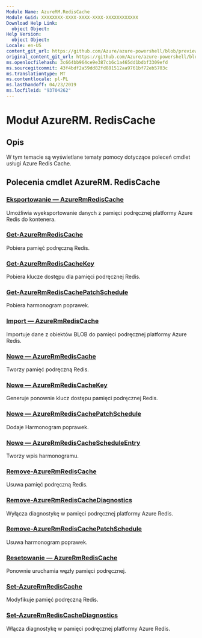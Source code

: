 ```yaml
---
Module Name: AzureRM.RedisCache
Module Guid: XXXXXXXX-XXXX-XXXX-XXXX-XXXXXXXXXXXX
Download Help Link:
  object Object: 
Help Version:
  object Object: 
Locale: en-US
content_git_url: https://github.com/Azure/azure-powershell/blob/preview/src/ResourceManager/RedisCache/Commands.RedisCache/help/AzureRM.RedisCache.md
original_content_git_url: https://github.com/Azure/azure-powershell/blob/preview/src/ResourceManager/RedisCache/Commands.RedisCache/help/AzureRM.RedisCache.md
ms.openlocfilehash: 3c664bb964ce9e387cb6c1a465dd1bdbf3309efd
ms.sourcegitcommit: 43f4bdf2a59dd82fd881512aa9761bf72eb5703c
ms.translationtype: MT
ms.contentlocale: pl-PL
ms.lasthandoff: 04/23/2019
ms.locfileid: "93704262"
---
```

# Moduł AzureRM. RedisCache
## Opis
W tym temacie są wyświetlane tematy pomocy dotyczące poleceń cmdlet usługi Azure Redis Cache.

## Polecenia cmdlet AzureRM. RedisCache
### [Eksportowanie — AzureRmRedisCache](Export-AzureRmRedisCache.md)
Umożliwia wyeksportowanie danych z pamięci podręcznej platformy Azure Redis do kontenera.

### [Get-AzureRmRedisCache](Get-AzureRmRedisCache.md)
Pobiera pamięć podręczną Redis.

### [Get-AzureRmRedisCacheKey](Get-AzureRmRedisCacheKey.md)
Pobiera klucze dostępu dla pamięci podręcznej Redis.

### [Get-AzureRmRedisCachePatchSchedule](Get-AzureRmRedisCachePatchSchedule.md)
Pobiera harmonogram poprawek.

### [Import — AzureRmRedisCache](Import-AzureRmRedisCache.md)
Importuje dane z obiektów BLOB do pamięci podręcznej platformy Azure Redis.

### [Nowe — AzureRmRedisCache](New-AzureRmRedisCache.md)
Tworzy pamięć podręczną Redis.

### [Nowe — AzureRmRedisCacheKey](New-AzureRmRedisCacheKey.md)
Generuje ponownie klucz dostępu pamięci podręcznej Redis.

### [Nowe — AzureRmRedisCachePatchSchedule](New-AzureRmRedisCachePatchSchedule.md)
Dodaje Harmonogram poprawek.

### [Nowe — AzureRmRedisCacheScheduleEntry](New-AzureRmRedisCacheScheduleEntry.md)
Tworzy wpis harmonogramu.

### [Remove-AzureRmRedisCache](Remove-AzureRmRedisCache.md)
Usuwa pamięć podręczną Redis.

### [Remove-AzureRmRedisCacheDiagnostics](Remove-AzureRmRedisCacheDiagnostics.md)
Wyłącza diagnostykę w pamięci podręcznej platformy Azure Redis.

### [Remove-AzureRmRedisCachePatchSchedule](Remove-AzureRmRedisCachePatchSchedule.md)
Usuwa harmonogram poprawek.

### [Resetowanie — AzureRmRedisCache](Reset-AzureRmRedisCache.md)
Ponownie uruchamia węzły pamięci podręcznej.

### [Set-AzureRmRedisCache](Set-AzureRmRedisCache.md)
Modyfikuje pamięć podręczną Redis.

### [Set-AzureRmRedisCacheDiagnostics](Set-AzureRmRedisCacheDiagnostics.md)
Włącza diagnostykę w pamięci podręcznej platformy Azure Redis.

